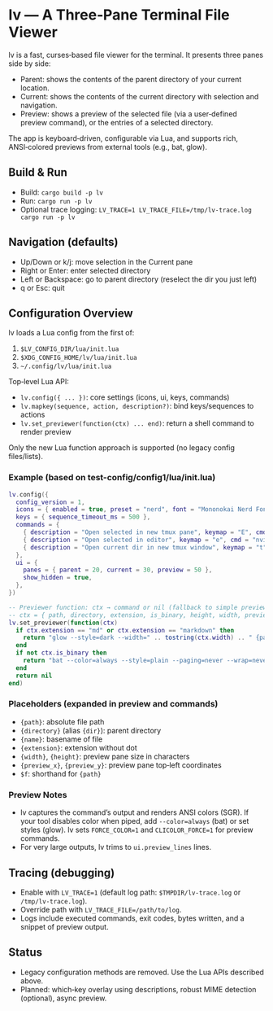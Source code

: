 # lv — A Three‑Pane Terminal File Viewer

lv is a fast, curses‑based file viewer for the terminal. It presents three panes side by side:

- Parent: shows the contents of the parent directory of your current location.
- Current: shows the contents of the current directory with selection and navigation.
- Preview: shows a preview of the selected file (via a user‑defined preview command), or the entries of a selected directory.

The app is keyboard‑driven, configurable via Lua, and supports rich, ANSI‑colored previews from external tools (e.g., bat, glow).

## Build & Run

- Build: `cargo build -p lv`
- Run: `cargo run -p lv`
- Optional trace logging: `LV_TRACE=1 LV_TRACE_FILE=/tmp/lv-trace.log cargo run -p lv`

## Navigation (defaults)

- Up/Down or k/j: move selection in the Current pane
- Right or Enter: enter selected directory
- Left or Backspace: go to parent directory (reselect the dir you just left)
- q or Esc: quit

## Configuration Overview

lv loads a Lua config from the first of:

1. `$LV_CONFIG_DIR/lua/init.lua`
2. `$XDG_CONFIG_HOME/lv/lua/init.lua`
3. `~/.config/lv/lua/init.lua`

Top‑level Lua API:

- `lv.config({ ... })`: core settings (icons, ui, keys, commands)
- `lv.mapkey(sequence, action, description?)`: bind keys/sequences to actions
- `lv.set_previewer(function(ctx) ... end)`: return a shell command to render preview

Only the new Lua function approach is supported (no legacy config files/lists).

### Example (based on test-config/config1/lua/init.lua)

```lua
lv.config({
  config_version = 1,
  icons = { enabled = true, preset = "nerd", font = "Mononokai Nerd Font" },
  keys = { sequence_timeout_ms = 500 },
  commands = {
    { description = "Open selected in new tmux pane", keymap = "E", cmd = "&tmux split-window -h nvim '{path}'" },
    { description = "Open selected in editor", keymap = "e", cmd = "nvim '{path}'" },
    { description = "Open current dir in new tmux window", keymap = "t", cmd = "tmux new-window -c {directory}" },
  },
  ui = {
    panes = { parent = 20, current = 30, preview = 50 },
    show_hidden = true,
  },
})

-- Previewer function: ctx → command or nil (fallback to simple preview)
-- ctx = { path, directory, extension, is_binary, height, width, preview_x, preview_y }
lv.set_previewer(function(ctx)
  if ctx.extension == "md" or ctx.extension == "markdown" then
    return "glow --style=dark --width=" .. tostring(ctx.width) .. " {path}"
  end
  if not ctx.is_binary then
    return "bat --color=always --style=plain --paging=never --wrap=never --line-range=:120 {path}"
  end
  return nil
end)
```

### Placeholders (expanded in preview and commands)

- `{path}`: absolute file path
- `{directory}` (alias `{dir}`): parent directory
- `{name}`: basename of file
- `{extension}`: extension without dot
- `{width}`, `{height}`: preview pane size in characters
- `{preview_x}`, `{preview_y}`: preview pane top‑left coordinates
- `$f`: shorthand for `{path}`

### Preview Notes

- lv captures the command’s output and renders ANSI colors (SGR). If your tool disables color when piped, add `--color=always` (bat) or set styles (glow). lv sets `FORCE_COLOR=1` and `CLICOLOR_FORCE=1` for preview commands.
- For very large outputs, lv trims to `ui.preview_lines` lines.

## Tracing (debugging)

- Enable with `LV_TRACE=1` (default log path: `$TMPDIR/lv-trace.log` or `/tmp/lv-trace.log`).
- Override path with `LV_TRACE_FILE=/path/to/log`.
- Logs include executed commands, exit codes, bytes written, and a snippet of preview output.

## Status

- Legacy configuration methods are removed. Use the Lua APIs described above.
- Planned: which‑key overlay using descriptions, robust MIME detection (optional), async preview.
